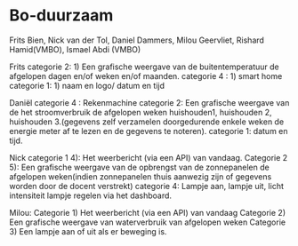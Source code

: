 # Bo-duurzaam
Frits Bien,
Nick van der Tol,
Daniel Dammers,
Milou Geervliet,
Rishard Hamid(VMBO), 
Ismael Abdi (VMBO)

Frits 
categorie 2: 1) Een grafische weergave van de buitentemperatuur de afgelopen dagen en/of weken en/of maanden.
categorie 4 : 1) smart home
categorie 1: 1) naam en logo/ datum en tijd
 
Daniël
categorie 4 : Rekenmachine
categorie 2: Een grafische weergave van de het stroomverbruik de afgelopen weken huishouden1, huishouden 2, huishouden 3.(gegevens zelf verzamelen doorgedurende enkele weken de energie meter af te lezen en de gegevens te noteren).
categorie 1: datum en tijd.

 
Nick 
categorie 1 4): Het weerbericht (via een API) van vandaag.
Categorie 2 5): Een grafische weergave van de opbrengst van de zonnepanelen de afgelopen weken(indien zonnepanelen thuis aanwezig zijn of gegevens worden door de docent verstrekt)
categorie 4: Lampje aan, lampje uit, licht intensiteit lampje regelen via het dashboard.

Milou: 
Categorie 1) Het weerbericht (via een API) van vandaag
Categorie 2) Een grafische weergave van waterverbruik van afgelopen weken
Categorie 3) Een lampje aan of uit als er beweging is.



 
